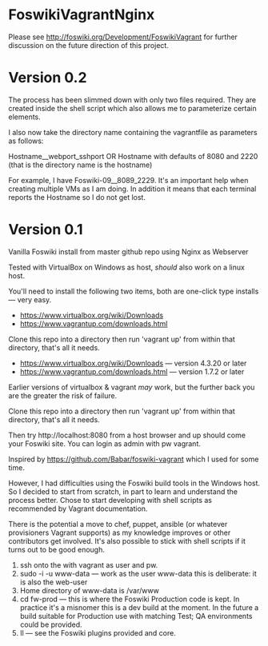 # FoswikiVagrantNginx

Please see http://foswiki.org/Development/FoswikiVagrant for further discussion on the future direction of this project.

Version 0.2
===========
The process has been slimmed down with only two files required. They are created inside the shell script which also allows me to parameterize certain elements.
 
I also now take the directory name containing the vagrantfile as parameters as follows:
 
Hostname__webport_sshport
OR
Hostname    with defaults of 8080 and 2220 (that is the directory name is the hostname)
 
For example, I have Foswiki-09__8089_2229. It's an important help when creating multiple VMs as I am doing. In addition it means that each terminal reports the Hostname so I do not get lost.

Version 0.1
===========

Vanilla Foswiki install from master github repo using Nginx as Webserver

Tested with VirtualBox on Windows as host, *should* also work on a linux host.

You'll need to install the following two items, both are one-click type installs &mdash; very easy.
   * https://www.virtualbox.org/wiki/Downloads
   * https://www.vagrantup.com/downloads.html

Clone this repo into a directory then run 'vagrant up' from within that directory, that's all it needs.
   * https://www.virtualbox.org/wiki/Downloads &mdash; version 4.3.20 or later
   * https://www.vagrantup.com/downloads.html &mdash; version 1.7.2 or later

Earlier versions of virtualbox & vagrant *may* work, but the further back you are the greater the risk of failure.

Clone this repo into a directory then run 'vagrant up' from within that directory, that's all it needs.

Then try http://localhost:8080 from a host browser and up should come your Foswiki site. You can login as admin with pw vagrant.
  
Inspired by https://github.com/Babar/foswiki-vagrant which I used for some time.

However, I had difficulties using the Foswiki build tools in the Windows host. So I decided to start from scratch, in part to learn and understand the process better. Chose to start developing with shell scripts as recommended by Vagrant documentation.

There is the potential a move to chef, puppet, ansible (or whatever provisioners Vagrant supports) as my knowledge improves or other contributors get involved. It's also possible to stick with shell scripts if it turns out to be good enough.
   1. ssh onto the with vagrant as user and pw.
   2. sudo -i -u www-data    &mdash; work as the user www-data this is deliberate: it is also the web-user
   3. Home directory of www-data is /var/www
   4. cd fw-prod      &mdash; this is where the Foswiki Production code is kept. In practice it's a misnomer this is a dev build at the moment. In the future a build suitable for Production use with matching Test; QA environments could be provided.
   5. ll  &mdash; see the Foswiki plugins provided and core.
